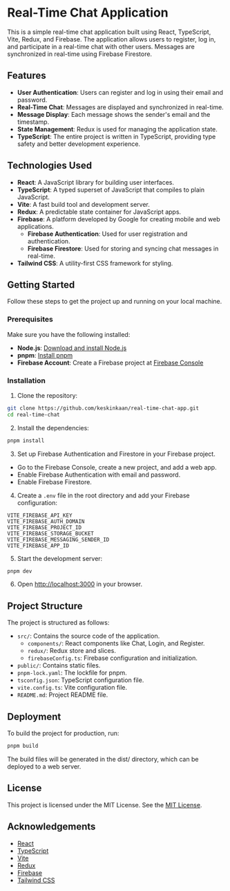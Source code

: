 # Real-Time Chat Application

This is a simple real-time chat application built using React, TypeScript, Vite, Redux, and Firebase. The application allows users to register, log in, and participate in a real-time chat with other users. Messages are synchronized in real-time using Firebase Firestore.

## Features

- **User Authentication**: Users can register and log in using their email and password.
- **Real-Time Chat**: Messages are displayed and synchronized in real-time.
- **Message Display**: Each message shows the sender's email and the timestamp.
- **State Management**: Redux is used for managing the application state.
- **TypeScript**: The entire project is written in TypeScript, providing type safety and better development experience.

## Technologies Used

- **React**: A JavaScript library for building user interfaces.
- **TypeScript**: A typed superset of JavaScript that compiles to plain JavaScript.
- **Vite**: A fast build tool and development server.
- **Redux**: A predictable state container for JavaScript apps.
- **Firebase**: A platform developed by Google for creating mobile and web applications.
  - **Firebase Authentication**: Used for user registration and authentication.
  - **Firebase Firestore**: Used for storing and syncing chat messages in real-time.
- **Tailwind CSS**: A utility-first CSS framework for styling.

## Getting Started

Follow these steps to get the project up and running on your local machine.

### Prerequisites

Make sure you have the following installed:

- **Node.js**: [Download and install Node.js](https://nodejs.org/)
- **pnpm**: [Install pnpm](https://pnpm.io/installation)
- **Firebase Account**: Create a Firebase project at [Firebase Console](https://console.firebase.google.com/)

### Installation

1. Clone the repository:

```bash
git clone https://github.com/keskinkaan/real-time-chat-app.git
cd real-time-chat
```

2. Install the dependencies:

```bash
pnpm install
```

3. Set up Firebase Authentication and Firestore in your Firebase project.

- Go to the Firebase Console, create a new project, and add a web app.
- Enable Firebase Authentication with email and password.
- Enable Firebase Firestore.

4. Create a `.env` file in the root directory and add your Firebase configuration:

```env
VITE_FIREBASE_API_KEY
VITE_FIREBASE_AUTH_DOMAIN
VITE_FIREBASE_PROJECT_ID
VITE_FIREBASE_STORAGE_BUCKET
VITE_FIREBASE_MESSAGING_SENDER_ID
VITE_FIREBASE_APP_ID
```

5. Start the development server:

```bash
pnpm dev
```

6. Open [http://localhost:3000](http://localhost:3000) in your browser.

## Project Structure

The project is structured as follows:

- `src/`: Contains the source code of the application.
  - `components/`: React components like Chat, Login, and Register.
  - `redux/`: Redux store and slices.
  - `firebaseConfig.ts`: Firebase configuration and initialization.
- `public/`: Contains static files.
- `pnpm-lock.yaml`: The lockfile for pnpm.
- `tsconfig.json`: TypeScript configuration file.
- `vite.config.ts`: Vite configuration file.
- `README.md`: Project README file.

## Deployment

To build the project for production, run:

```bash
pnpm build
```

The build files will be generated in the dist/ directory, which can be deployed to a web server.

## License

This project is licensed under the MIT License. See the [MIT License](LICENSE).

## Acknowledgements

- [React](https://reactjs.org/)
- [TypeScript](https://www.typescriptlang.org/)
- [Vite](https://vitejs.dev/)
- [Redux](https://redux.js.org/)
- [Firebase](https://firebase.google.com/)
- [Tailwind CSS](https://tailwindcss.com/)
